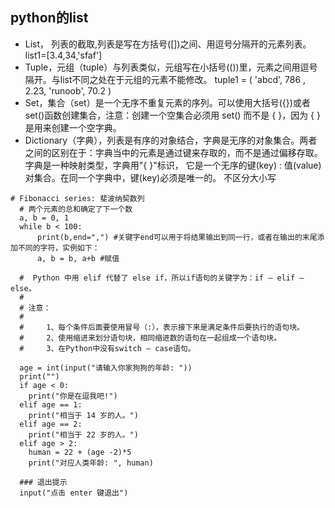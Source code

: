 ## python的list
  * List， 列表的截取,列表是写在方括号([])之间、用逗号分隔开的元素列表。 list1=[3.4,34,'sfaf']
  * Tuple，元组（tuple）与列表类似，元组写在小括号(())里，元素之间用逗号隔开。与list不同之处在于元组的元素不能修改。
    tuple1 = ( 'abcd', 786 , 2.23, 'runoob', 70.2  )
  * Set，集合（set）是一个无序不重复元素的序列。可以使用大括号({})或者 set()函数创建集合，注意：创建一个空集合必须用 set() 而不是 { }，因为 { } 是用来创建一个空字典。
  * Dictionary（字典），列表是有序的对象结合，字典是无序的对象集合。两者之间的区别在于：字典当中的元素是通过键来存取的，而不是通过偏移存取。字典是一种映射类型，字典用"{ }"标识，
    它是一个无序的键(key) : 值(value)对集合。在同一个字典中，键(key)必须是唯一的。 不区分大小写
``` 
# Fibonacci series: 斐波纳契数列
  # 两个元素的总和确定了下一个数
  a, b = 0, 1
  while b < 100:
      print(b,end=",") #关键字end可以用于将结果输出到同一行，或者在输出的末尾添加不同的字符，实例如下：
      a, b = b, a+b #赋值

  #  Python 中用 elif 代替了 else if，所以if语句的关键字为：if – elif – else。
  #
  # 注意：
  #
  #     1、每个条件后面要使用冒号（:），表示接下来是满足条件后要执行的语句块。
  #     2、使用缩进来划分语句块，相同缩进数的语句在一起组成一个语句块。
  #     3、在Python中没有switch – case语句。

  age = int(input("请输入你家狗狗的年龄: "))
  print("")
  if age < 0:
    print("你是在逗我吧!")
  elif age == 1:
    print("相当于 14 岁的人。")
  elif age == 2:
    print("相当于 22 岁的人。")
  elif age > 2:
    human = 22 + (age -2)*5
    print("对应人类年龄: ", human)

  ### 退出提示
  input("点击 enter 键退出")
  
 ```
